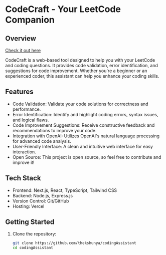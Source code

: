 # CodeCraft - Your LeetCode Companion

## Overview

[Check it out here](https://coding-assistant-iota.vercel.app/)

CodeCraft is a web-based tool designed to help you with your LeetCode and coding questions. It provides code validation, error identification, and suggestions for code improvement. Whether you're a beginner or an experienced coder, this assistant can help you enhance your coding skills.

## Features

- Code Validation: Validate your code solutions for correctness and performance.
- Error Identification: Identify and highlight coding errors, syntax issues, and logical flaws.
- Code Improvement Suggestions: Receive constructive feedback and recommendations to improve your code.
- Integration with OpenAI: Utilizes OpenAI's natural language processing for advanced code analysis.
- User-Friendly Interface: A clean and intuitive web interface for easy interaction.
- Open Source: This project is open source, so feel free to contribute and improve it!

## Tech Stack

- Frontend: Next.js, React, TypeScript, Tailwind CSS
- Backend: Node.js, Express.js
- Version Control: Git/GitHub
- Hosting: Vercel

## Getting Started

1. Clone the repository:

   ```bash
   git clone https://github.com/thekshunya/codingAssistant
   cd codingAssistant
